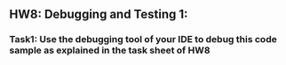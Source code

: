 ## HW8: Debugging and Testing  1:
### Task1: Use the debugging tool of your IDE to debug this code sample as explained in the task sheet of HW8